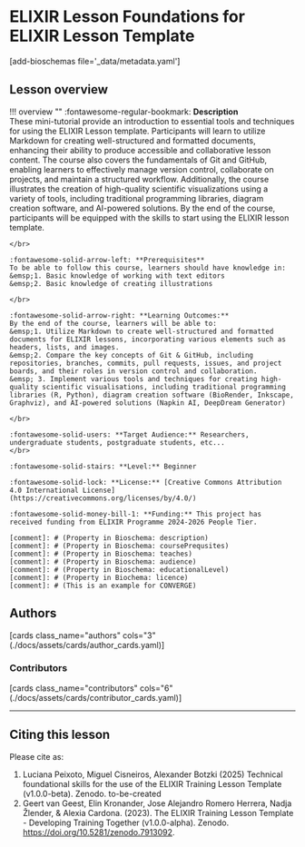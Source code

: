 # ELIXIR Lesson Foundations for ELIXIR Lesson Template

[add-bioschemas file='_data/metadata.yaml']

## Lesson overview

!!! overview ""
    :fontawesome-regular-bookmark: **Description**  
    These mini-tutorial provide an introduction to essential tools and techniques for using the ELIXIR Lesson template. 
    Participants will learn to utilize Markdown for creating well-structured and formatted documents, enhancing their ability to produce accessible and collaborative lesson content. 
    The course also covers the fundamentals of Git and GitHub, enabling learners to effectively manage version control, collaborate on projects, and maintain a structured workflow. 
    Additionally, the course illustrates the creation of high-quality scientific visualizations using a variety of tools, including traditional programming libraries, diagram creation software, and AI-powered solutions. 
    By the end of the course, participants will be equipped with the skills to start using the ELIXIR lesson template.

    </br>
    
    :fontawesome-solid-arrow-left: **Prerequisites**  
    To be able to follow this course, learners should have knowledge in:  
    &emsp;1. Basic knowledge of working with text editors
    &emsp;2. Basic knowledge of creating illustrations  
    
    </br>
    
    :fontawesome-solid-arrow-right: **Learning Outcomes:**  
    By the end of the course, learners will be able to:  
    &emsp;1. Utilize Markdown to create well-structured and formatted documents for ELIXIR lessons, incorporating various elements such as headers, lists, and images.
    &emsp;2. Compare the key concepts of Git & GitHub, including repositories, branches, commits, pull requests, issues, and project boards, and their roles in version control and collaboration.
    &emsp; 3. Implement various tools and techniques for creating high-quality scientific visualisations, including traditional programming libraries (R, Python), diagram creation software (BioRender, Inkscape, Graphviz), and AI-powered solutions (Napkin AI, DeepDream Generator)
    
    </br>
    
    :fontawesome-solid-users: **Target Audience:** Researchers, undergraduate students, postgraduate students, etc...  
    </br>
    
    :fontawesome-solid-stairs: **Level:** Beginner  
    
    :fontawesome-solid-lock: **License:** [Creative Commons Attribution 4.0 International License](https://creativecommons.org/licenses/by/4.0/)  
    
    :fontawesome-solid-money-bill-1: **Funding:** This project has received funding from ELIXIR Programme 2024-2026 People Tier.  

    [comment]: # (Property in Bioschema: description)
    [comment]: # (Property in Bioschema: coursePrequsites)
    [comment]: # (Property in Bioschema: teaches)
    [comment]: # (Property in Bioschema: audience)
    [comment]: # (Property in Bioschema: educationalLevel)
    [comment]: # (Property in Biochema: licence)
    [comment]: # (This is an example for CONVERGE)

## Authors

[cards class_name="authors" cols="3"(./docs/assets/cards/author_cards.yaml)]

### Contributors

[cards class_name="contributors" cols="6"(./docs/assets/cards/contributor_cards.yaml)]

---
## Citing this lesson

Please cite as:

  1. Luciana Peixoto, Miguel Cisneiros, Alexander Botzki (2025) Technical foundational skills for the use of the ELIXIR Training Lesson Template (v1.0.0-beta). Zenodo. to-be-created
  2. Geert van Geest, Elin Kronander, Jose Alejandro Romero Herrera, Nadja Žlender, & Alexia Cardona. (2023). The ELIXIR Training Lesson Template - Developing Training Together (v1.0.0-alpha). Zenodo. https://doi.org/10.5281/zenodo.7913092. 



